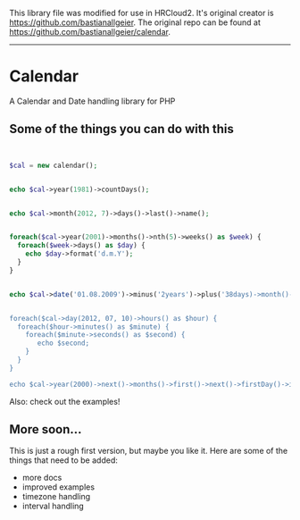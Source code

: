 This library file was modified for use in HRCloud2. It's original creator is https://github.com/bastianallgeier.
The original repo can be found at https://github.com/bastianallgeier/calendar.

--------------------------------------------------------------------------------

# Calendar

A Calendar and Date handling library for PHP

## Some of the things you can do with this

```php


$cal = new calendar();


echo $cal->year(1981)->countDays();


echo $cal->month(2012, 7)->days()->last()->name();


foreach($cal->year(2001)->months()->nth(5)->weeks() as $week) {
  foreach($week->days() as $day) {
    echo $day->format('d.m.Y');
  }
}


echo $cal->date('01.08.2009')->minus('2years')->plus('38days)->month()->shortname();


foreach($cal->day(2012, 07, 10)->hours() as $hour) {
  foreach($hour->minutes() as $minute) {
    foreach($minute->seconds() as $second) {
       echo $second;
    }
  }  	
}

echo $cal->year(2000)->next()->months()->first()->next()->firstDay()->iso();


```

Also: check out the examples!

## More soon…

This is just a rough first version, but maybe you like it. Here are some of the things that need to be added:

- more docs
- improved examples
- timezone handling
- interval handling


